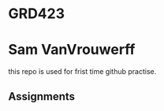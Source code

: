 # GRD423
<h1> Sam VanVrouwerff </h1>
  <p> this repo is used for frist time github practise.</p>
  
  <h2> Assignments <h2/>
